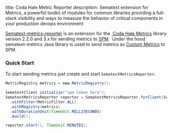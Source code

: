 title: Coda Hale Metric Reporter
description: Sematext extension for Metrics, a powerful toolkit of modules for common libraries providing a full-stack visibility and ways to measure the behavior of critical components in your production devops environment

[Sematext-metrics-reporter](https://github.com/sematext/sematext-metrics-reporter)
is an extension for the [ Coda Hale Metrics](http://metrics.dropwizard.io/) library version 2.2.0 and 3.x for
sending metrics to [SPM](https://sematext.com/spm/).  Under the
hood sematext-metrics Java library is used to send metrics as [Custom Metrics](custom-metrics) to SPM.

### Quick Start

To start sending metrics just create and start `SematextMetricsReporter`:

``` java
MetricRegistry metrics = new MetricRegistry();

SematextClient.initialize("spm token here");
SematextMetricsReporter reporter = SematextMetricsReporter.forClient(SematextClient.client())
  .withFilter(MetricFilter.ALL)
  .withRegistry(metrics)
  .withDurationUnit(TimeUnit.MILLISECONDS)
  .build();

reporter.start(1, TimeUnit.MINUTES);
```

